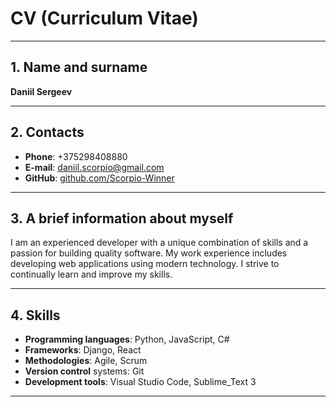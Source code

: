 # CV (Curriculum Vitae)
***

## 1. Name and surname
**Daniil Sergeev**
***

## 2. Contacts
- **Phone**: +375298408880
- **E-mail**: daniil.scorpio@gmail.com
- **GitHub**: [github.com/Scorpio-Winner](https://github.com/Scorpio-Winner/CurriculumVitae)
***

## 3. A brief information about myself
I am an experienced developer with a unique combination of skills and a passion for building quality software. My work experience includes developing web applications using modern technology. I strive to continually learn and improve my skills.
***

## 4. Skills
- **Programming languages**: Python, JavaScript, C#
- **Frameworks**: Django, React
- **Methodologies**: Agile, Scrum
- **Version control** systems: Git
- **Development tools**: Visual Studio Code, Sublime_Text 3
***

